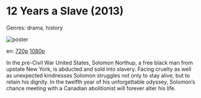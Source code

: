 # 12 Years a Slave (2013)

Genres: drama, history

![poster](http://image.tmdb.org/t/p/w500/kb3X943WMIJYVg4SOAyK0pmWL5D.jpg)

en:
  [720p](magnet:?xt=urn:btih:4ADC19F35034A29A4A284FB7EF971F9684349ECD&tr=udp://glotorrents.pw:6969/announce&tr=udp://tracker.opentrackr.org:1337/announce&tr=udp://torrent.gresille.org:80/announce&tr=udp://tracker.openbittorrent.com:80&tr=udp://tracker.coppersurfer.tk:6969&tr=udp://tracker.leechers-paradise.org:6969&tr=udp://p4p.arenabg.ch:1337&tr=udp://tracker.internetwarriors.net:1337)
  [1080p](magnet:?xt=urn:btih:AAD050EE1BB22E196939547B134535824DABF0CE&tr=udp://glotorrents.pw:6969/announce&tr=udp://tracker.opentrackr.org:1337/announce&tr=udp://torrent.gresille.org:80/announce&tr=udp://tracker.openbittorrent.com:80&tr=udp://tracker.coppersurfer.tk:6969&tr=udp://tracker.leechers-paradise.org:6969&tr=udp://p4p.arenabg.ch:1337&tr=udp://tracker.internetwarriors.net:1337)
  


In the pre-Civil War United States, Solomon Northup, a free black man from upstate New York, is abducted and sold into slavery. Facing cruelty as well as unexpected kindnesses Solomon struggles not only to stay alive, but to retain his dignity. In the twelfth year of his unforgettable odyssey, Solomon’s chance meeting with a Canadian abolitionist will forever alter his life.